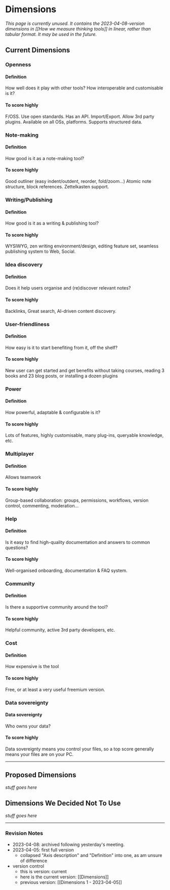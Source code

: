 # Dimensions

*This page is currently unused. It contains the 2023-04-08-version dimensions in [[How we measure thinking tools]] in linear, rather than tabular format. It may be used in the future.*

## Current Dimensions

### Openness

#### Definition

How well does it play with other tools? How interoperable and customisable is it?

#### To score highly

F/OSS. Use open standards. Has an API. Import/Export. Allow 3rd party plugins. Available on all OSs, platforms. Supports structured data.

### Note-making

#### Definition

How good is it as a note-making tool?

#### To score highly

Good outliner (easy indent/outdent, reorder, fold/zoom...) Atomic note structure, block references. Zettelkasten support.

### Writing/Publishing

#### Definition

How good is it as a writing & publishing tool?  

#### To score highly

WYSIWYG, zen writing environment/design, editing feature set, seamless publishing system to Web, Social.

### Idea discovery

#### Definition

Does it help users organise and (re)discover relevant notes?

#### To score highly

Backlinks, Great search, AI-driven content discovery.

### User-friendliness

#### Definition

How easy is it to start benefiting from it, off the shelf?

#### To score highly

New user can get started and get benefits without taking courses, reading 3 books and 23 blog posts, or installing a dozen plugins 

### Power

#### Definition

How powerful, adaptable & configurable is it?

#### To score highly

Lots of features, highly customisable, many plug-ins, queryable knowledge, etc.

### Multiplayer

#### Definition

Allows teamwork

#### To score highly

Group-based collaboration: groups, permissions, workflows, version control, commenting, moderation...

### Help

#### Definition

Is it easy to find high-quality documentation and answers to common questions?

#### To score highly

Well-organised onboarding, documentation & FAQ system.

### Community

#### Definition

Is there a supportive community around the tool?

#### To score highly

Helpful community, active 3rd party developers, etc.

### Cost

#### Definition

How expensive is the tool 

#### To score highly

Free, or at least a very useful freemium version.

### Data sovereignty

#### Data sovereignty

Who owns your data?

#### To score highly

Data sovereignty means you control your files, so a top score generally means your files are on your PC. 

___


## Proposed Dimensions

_stuff goes here_

## Dimensions We Decided Not To Use

_stuff goes here_



---

### Revision Notes

* 2023-04-08: archived following yesterday's meeting.
* 2023-04-05: first full version
	* collapsed "Axis description" and "Definition" into one, as am unsure of difference
* version control 
	* this is version: current
	* here is the current version: [[Dimensions]]
	* previous version: [[Dimensions 1 - 2023-04-05]]